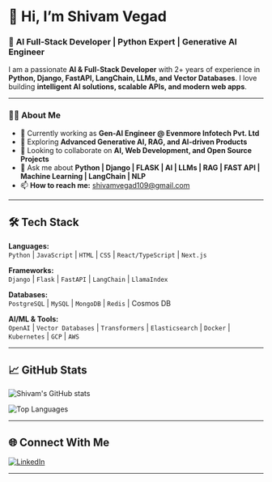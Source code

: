 # 👋 Hi, I’m Shivam Vegad  

### 🚀 **AI Full-Stack Developer | Python Expert | Generative AI Engineer**  

I am a passionate **AI & Full-Stack Developer** with 2+ years of experience in **Python, Django, FastAPI, LangChain, LLMs, and Vector Databases**. I love building **intelligent AI solutions, scalable APIs, and modern web apps**.  

---

### **🧑‍💻 About Me**
- 🔭 Currently working as **Gen-AI Engineer @ Evenmore Infotech Pvt. Ltd**  
- 🌱 Exploring **Advanced Generative AI, RAG, and AI-driven Products**  
- 👯 Looking to collaborate on **AI, Web Development, and Open Source Projects**  
- 💬 Ask me about **Python | Django | FLASK | AI | LLMs | RAG | FAST API | Machine Learning | LangChain | NLP**
- 📫 **How to reach me:** [shivamvegad109@gmail.com](mailto:shivamvegad109@gmail.com)  

---

## **🛠 Tech Stack**
**Languages:**  
`Python` | `JavaScript` | `HTML` | `CSS` | `React/TypeScript` | `Next.js`

**Frameworks:**  
`Django` | `Flask` | `FastAPI` | `LangChain` | `LlamaIndex`  

**Databases:**  
`PostgreSQL` | `MySQL` | `MongoDB` | `Redis` | Cosmos DB 

**AI/ML & Tools:**  
`OpenAI` | `Vector Databases` | `Transformers` | `Elasticsearch` | `Docker` | `Kubernetes` | `GCP` | `AWS`  

---

## **📈 GitHub Stats**
![Shivam's GitHub stats](https://github-readme-stats.vercel.app/api?username=shivamvegad109&show_icons=true&theme=radical)  

![Top Languages](https://github-readme-stats.vercel.app/api/top-langs/?username=shivamvegad109&layout=compact&theme=radical)

---

## **🌐 Connect With Me**
[![LinkedIn](https://img.shields.io/badge/LinkedIn-0077B5?style=for-the-badge&logo=linkedin&logoColor=white)](https://www.linkedin.com/in/shivamvegad109/)  

---
